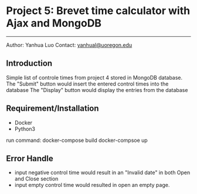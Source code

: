 # Project 5: Brevet time calculator with Ajax and MongoDB
---------------------------------------------
Author: Yanhua Luo
Contact: yanhual@uoregon.edu

## Introduction
Simple list of controle times from project 4 stored in MongoDB database.
The "Submit" button would insert the entered control times into the database
The "Display" button would display the entries from the database

## Requirement/Installation
- Docker
- Python3

run command:
docker-compose build
docker-compsoe up


## Error Handle
- input negative control time would result in an "Invalid date" in both Open and Close section
- input empty control time would resulted in open an empty page.

